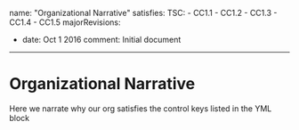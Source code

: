 name: "Organizational Narrative"
satisfies:
  TSC:
    - CC1.1
    - CC1.2
    - CC1.3
    - CC1.4
    - CC1.5
majorRevisions:
  - date: Oct 1 2016
    comment: Initial document
---

# Organizational Narrative

Here we narrate why our org satisfies the control keys listed in the YML block